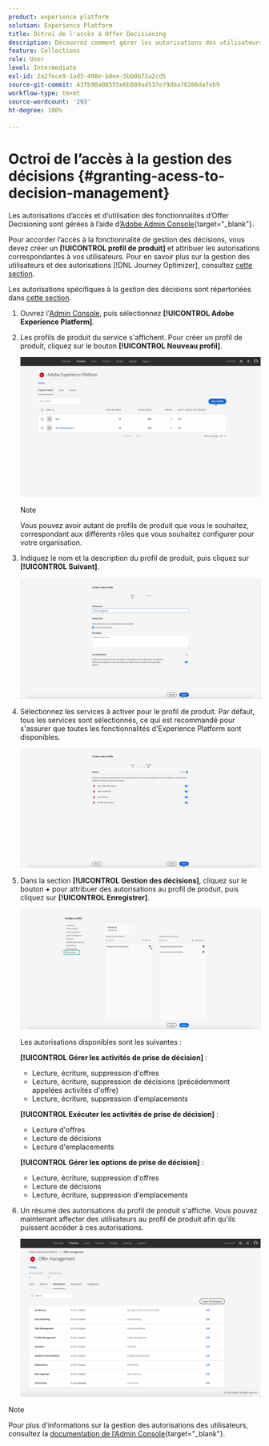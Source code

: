 ```yaml
---
product: experience platform
solution: Experience Platform
title: Octroi de l'accès à Offer Decisioning
description: Découvrez comment gérer les autorisations des utilisateurs pour le service Offer Decisioning via Adobe Admin Console.
feature: Collections
role: User
level: Intermediate
exl-id: 2a2fece9-1ad5-498e-b0ee-5bb0b73a2cd5
source-git-commit: 43fb98a08555e6b889ad537e79dba78286dafeb9
workflow-type: tm+mt
source-wordcount: '293'
ht-degree: 100%

---
```


# Octroi de l’accès à la gestion des décisions {#granting-acess-to-decision-management}

Les autorisations d’accès et d’utilisation des fonctionnalités d’Offer Decisioning sont gérées à l’aide d’[Adobe Admin Console](https://helpx.adobe.com/fr/enterprise/managing/user-guide.html){target=&quot;_blank&quot;}.

Pour accorder l’accès à la fonctionnalité de gestion des décisions, vous devez créer un **[!UICONTROL profil de produit]** et attribuer les autorisations correspondantes à vos utilisateurs. Pour en savoir plus sur la gestion des utilisateurs et des autorisations [!DNL Journey Optimizer], consultez [cette section](../../administration/permissions.md).

Les autorisations spécifiques à la gestion des décisions sont répertoriées dans [cette section](../../administration/high-low-permissions.md#manage-decisioning).

<!--If you are a [!DNL Journey Optimizer] user leveraging the **Decision Management** functionality, you need to have the [Decision management permissions](../../administration/high-low-permissions.md#decisions-permissions) enabled to acces all related capabilities. Learn more on managing [!DNL Journey Optimizer] users and permissions in [this section](../../administration/permissions.md).

If you are an [Adobe Experience Platform](https://experienceleague.adobe.com/docs/experience-platform/landing/home.html){target="_blank"} user leveraging the **Offer Decisioning** application service, follow the steps [below](#granting-acess-to-offer-decisioning) to grant access to [!DNL Offer Decisioning].

Grant access to Offer Decisioning

The steps below only apply to **Experience Platform users** leveraging the [!DNL Offer Decisioning] service.-->

1. Ouvrez l&#39;[Admin Console](https://helpx.adobe.com/enterprise/managing/user-guide.html), puis sélectionnez **[!UICONTROL Adobe Experience Platform]**.

   <!--![](../../assets/offers_admin_console.png)-->

1. Les profils de produit du service s&#39;affichent. Pour créer un profil de produit, cliquez sur le bouton **[!UICONTROL Nouveau profil]**.

   ![](../../assets/offers_rights_productprofile.png)

   >[!NOTE]
   >
   >Vous pouvez avoir autant de profils de produit que vous le souhaitez, correspondant aux différents rôles que vous souhaitez configurer pour votre organisation.

1. Indiquez le nom et la description du profil de produit, puis cliquez sur **[!UICONTROL Suivant]**.

   ![](../../assets/create-product-profile.png)

   <!--To access the product profile’s permissions, select the **[!UICONTROL Permissions]** line.-->

1. Sélectionnez les services à activer pour le profil de produit. Par défaut, tous les services sont sélectionnés, ce qui est recommandé pour s&#39;assurer que toutes les fonctionnalités d&#39;Experience Platform sont disponibles.

   ![](../../assets/enable-services.png)

1. Dans la section **[!UICONTROL Gestion des décisions]**, cliquez sur le bouton **+** pour attribuer des autorisations au profil de produit, puis cliquez sur **[!UICONTROL Enregistrer]**.

   ![](../../assets/configure-profile.png)

   Les autorisations disponibles sont les suivantes :

   **[!UICONTROL Gérer les activités de prise de décision]** :

   * Lecture, écriture, suppression d&#39;offres
   * Lecture, écriture, suppression de décisions (précédemment appelées activités d&#39;offre)
   * Lecture, écriture, suppression d&#39;emplacements

   **[!UICONTROL Exécuter les activités de prise de décision]** :

   * Lecture d&#39;offres
   * Lecture de décisions
   * Lecture d&#39;emplacements

   **[!UICONTROL Gérer les options de prise de décision]** :

   * Lecture, écriture, suppression d&#39;offres
   * Lecture de décisions
   * Lecture, écriture, suppression d&#39;emplacements



1. Un résumé des autorisations du profil de produit s&#39;affiche. Vous pouvez maintenant affecter des utilisateurs au profil de produit afin qu&#39;ils puissent accéder à ces autorisations.

   ![](../../assets/product-profile-created.png)

>[!NOTE]
>
>Pour plus d&#39;informations sur la gestion des autorisations des utilisateurs, consultez la [documentation de l‘Admin Console](https://helpx.adobe.com/enterprise/managing/user-guide.html){target=&quot;_blank&quot;}.

